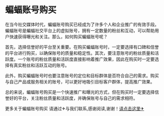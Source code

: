 # 蝙蝠账号购买

在当今社交媒体时代，蝙蝠账号购买已经成为了许多个人和企业推广的有效手段。蝙蝠账号是蝙蝠社交平台上的虚拟账号，拥有一定数量的粉丝和互动，可以帮助用户快速获得曝光和关注。那么，如何购买蝙蝠账号呢？

首先，选择信誉好的平台至关重要。在购买蝙蝠账号时，一定要选择有口碑和信誉的平台进行购买，以确保账号的质量和稳定性。其次，要注意账号的粉丝质量和活跃度。一个账号的粉丝质量和活跃度直接影响着推广效果，因此在购买时一定要选择有真实粉丝和活跃互动的账号。

此外，购买蝙蝠账号时也要注意账号的定位和目标群体是否符合自己的需求。购买与自己产品或服务相关的账号，可以更好地吸引目标客户群体，提高推广效果。

总的来说，蝙蝠账号购买是一个快速推广和曝光的方式，但在购买时一定要选择信誉好的平台，关注粉丝质量和活跃度，并确保账号与自己的需求相符。

更多关于蝙蝠账号购买 请通过✈与我们联系,感谢阅读,谢谢！[请点击这里✈](https://t.me/lm66bot)